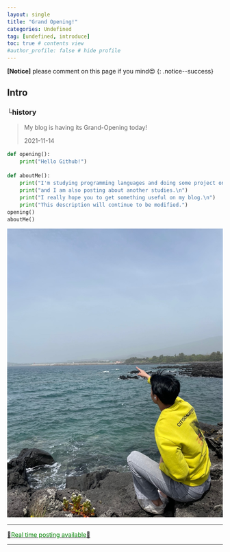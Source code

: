 ```yaml
---
layout: single
title: "Grand Opening!"
categories: Undefined
tag: [undefined, introduce]
toc: true # contents view
#author_profile: false # hide profile
---
```

**[Notice]** please comment on this page if you mind😍
{: .notice--success}

## **Intro**
### └history

> My blog is having its Grand-Opening today! 
>
> 2021-11-14

```python
def opening():
    print("Hello Github!")
    
def aboutMe():
    print("I'm studying programming languages and doing some project on my own now.\n")
    print("and I am also posting about another studies.\n")
    print("I really hope you to get something useful on my blog.\n")
    print("This description will continue to be modified.")
opening()
aboutMe()

```

![jeju-island](/assets/images/2021-11-14-grand-open/jeju-island.jpg)

***

<u>🚨<span style = "color:green">Real time posting available</span>🚨</u>

***

